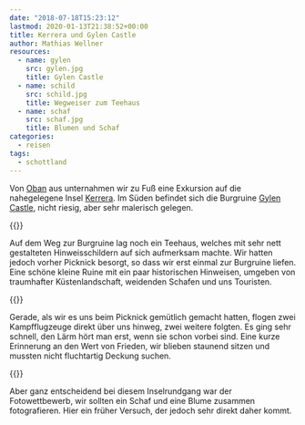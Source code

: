 ```yaml
---
date: "2018-07-18T15:23:12"
lastmod: 2020-01-13T21:38:52+00:00
title: Kerrera und Gylen Castle
author: Mathias Wellner
resources:
  - name: gylen
    src: gylen.jpg
    title: Gylen Castle
  - name: schild
    src: schild.jpg
    title: Wegweiser zum Teehaus
  - name: schaf
    src: schaf.jpg
    title: Blumen und Schaf
categories:
  - reisen
tags:
  - schottland
---
```

Von [Oban](https://de.wikipedia.org/wiki/Oban_(Schottland)) aus unternahmen wir zu Fuß eine Exkursion auf die nahegelegene Insel [Kerrera](https://de.wikipedia.org/wiki/Kerrera). Im Süden befindet sich die Burgruine [Gylen Castle](https://de.wikipedia.org/wiki/Gylen_Castle), nicht riesig, aber sehr malerisch gelegen. 
<!--more-->

{{<responsive-image name="schild">}}

Auf dem Weg zur Burgruine lag noch ein Teehaus, welches mit sehr nett gestalteten Hinweisschildern auf sich aufmerksam machte. Wir hatten jedoch vorher Picknick besorgt, so dass wir erst einmal zur Burgruine liefen. Eine schöne kleine Ruine mit ein paar historischen Hinweisen, umgeben von traumhafter Küstenlandschaft, weidenden Schafen und uns Touristen. 

{{<responsive-image name="gylen" class="wide">}}

Gerade, als wir es uns beim Picknick gemütlich gemacht hatten, flogen zwei Kampfflugzeuge direkt über uns hinweg, zwei weitere folgten. Es ging sehr schnell, den Lärm hört man erst, wenn sie schon vorbei sind. Eine kurze Erinnerung an den Wert von Frieden, wir blieben staunend sitzen und mussten nicht fluchtartig Deckung suchen. 

{{<responsive-image name="schaf">}}

Aber ganz entscheidend bei diesem Inselrundgang war der Fotowettbewerb, wir sollten ein Schaf und eine Blume zusammen fotografieren. Hier ein früher Versuch, der jedoch sehr direkt daher kommt. 
